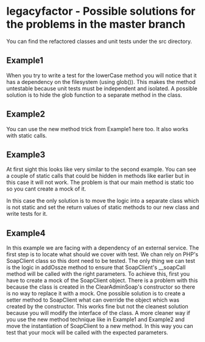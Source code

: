 # legacyfactor - Possible solutions for the problems in the master branch

You can find the refactored classes and unit tests under the src directory.

## Example1

When you try to write a test for the lowerCase method you will notice that it
has a dependency on the filesystem (using glob()). This makes the method untestable 
because unit tests must be independent and isolated.
A possible solution is to hide the glob function to a separate method in the class.

## Example2

You can use the new method trick from Example1 here too. It also works with static calls.

## Example3

At first sight this looks like very similar to the second example. 
You can see a couple of static calls that could be hidden in methods like earlier but in this case it will not work. 
The problem is that our main method is static too so you cant create a mock of it.

In this case the only solution is to move the logic into a separate class which is not static and
set the return values of static methods to our new class and write tests for it. 

## Example4

In this example we are facing with a dependency of an external service.
The first step is to locate what should we cover with test.
We chan rely on PHP's SoapClient class so this dont need to be tested.
The only thing we can test is the logic in addOssze method 
to ensure that SoapClient's __soapCall method will be called with the right parameters.
To achieve this, first you have to create a mock of the SoapClient object.
There is a problem with this because the class is created in the ClearAdminSoap's 
constructor so there is no way to replace it with a mock.
One possible solution is to create a setter method to SoapClient what can override 
the object which was created by the constructor.
This works fine but not the cleanest solution because you will modify the interface of the class.
A more cleaner way if you use the new method technique like in Example1 and Example2 
and move the instantiation of SoapClient to a new method.
In this way you can test that your mock will be called with the expected parameters. 